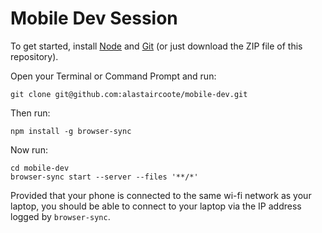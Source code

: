 Mobile Dev Session
==================

To get started, install [Node](http://nodejs.org) and [Git](http://git-scm.com) (or just download the ZIP file of this repository).

Open your Terminal or Command Prompt and run:

    git clone git@github.com:alastaircoote/mobile-dev.git

Then run:

    npm install -g browser-sync

Now run:

    cd mobile-dev
    browser-sync start --server --files '**/*'

Provided that your phone is connected to the same wi-fi network as your laptop, you should be able to connect to your laptop via the IP address logged by `browser-sync`.
